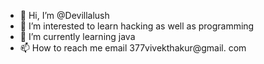 - 👋 Hi, I’m @Devillalush
- 👀 I’m interested to learn hacking as well as programming 
- 🌱 I’m currently learning java
- 📫 How to reach me  email 377vivekthakur@gmail. com
